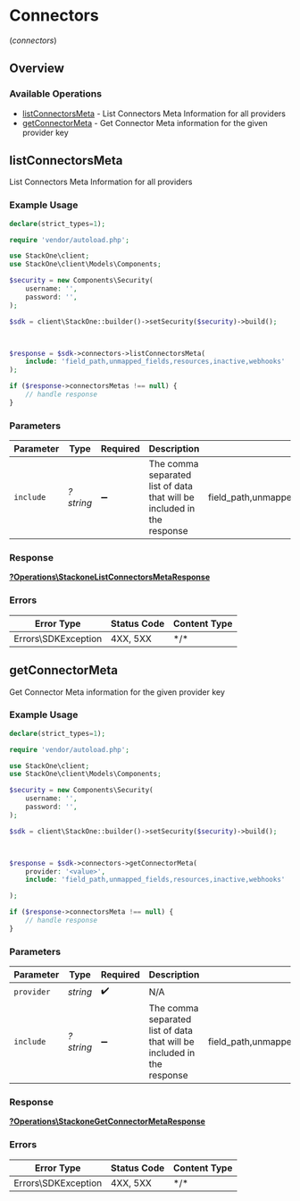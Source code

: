# Connectors
(*connectors*)

## Overview

### Available Operations

* [listConnectorsMeta](#listconnectorsmeta) - List Connectors Meta Information for all providers
* [getConnectorMeta](#getconnectormeta) - Get Connector Meta information for the given provider key

## listConnectorsMeta

List Connectors Meta Information for all providers

### Example Usage

```php
declare(strict_types=1);

require 'vendor/autoload.php';

use StackOne\client;
use StackOne\client\Models\Components;

$security = new Components\Security(
    username: '',
    password: '',
);

$sdk = client\StackOne::builder()->setSecurity($security)->build();



$response = $sdk->connectors->listConnectorsMeta(
    include: 'field_path,unmapped_fields,resources,inactive,webhooks'
);

if ($response->connectorsMetas !== null) {
    // handle response
}
```

### Parameters

| Parameter                                                              | Type                                                                   | Required                                                               | Description                                                            | Example                                                                |
| ---------------------------------------------------------------------- | ---------------------------------------------------------------------- | ---------------------------------------------------------------------- | ---------------------------------------------------------------------- | ---------------------------------------------------------------------- |
| `include`                                                              | *?string*                                                              | :heavy_minus_sign:                                                     | The comma separated list of data that will be included in the response | field_path,unmapped_fields,resources,inactive,webhooks                 |

### Response

**[?Operations\StackoneListConnectorsMetaResponse](../../Models/Operations/StackoneListConnectorsMetaResponse.md)**

### Errors

| Error Type          | Status Code         | Content Type        |
| ------------------- | ------------------- | ------------------- |
| Errors\SDKException | 4XX, 5XX            | \*/\*               |

## getConnectorMeta

Get Connector Meta information for the given provider key

### Example Usage

```php
declare(strict_types=1);

require 'vendor/autoload.php';

use StackOne\client;
use StackOne\client\Models\Components;

$security = new Components\Security(
    username: '',
    password: '',
);

$sdk = client\StackOne::builder()->setSecurity($security)->build();



$response = $sdk->connectors->getConnectorMeta(
    provider: '<value>',
    include: 'field_path,unmapped_fields,resources,inactive,webhooks'

);

if ($response->connectorsMeta !== null) {
    // handle response
}
```

### Parameters

| Parameter                                                              | Type                                                                   | Required                                                               | Description                                                            | Example                                                                |
| ---------------------------------------------------------------------- | ---------------------------------------------------------------------- | ---------------------------------------------------------------------- | ---------------------------------------------------------------------- | ---------------------------------------------------------------------- |
| `provider`                                                             | *string*                                                               | :heavy_check_mark:                                                     | N/A                                                                    |                                                                        |
| `include`                                                              | *?string*                                                              | :heavy_minus_sign:                                                     | The comma separated list of data that will be included in the response | field_path,unmapped_fields,resources,inactive,webhooks                 |

### Response

**[?Operations\StackoneGetConnectorMetaResponse](../../Models/Operations/StackoneGetConnectorMetaResponse.md)**

### Errors

| Error Type          | Status Code         | Content Type        |
| ------------------- | ------------------- | ------------------- |
| Errors\SDKException | 4XX, 5XX            | \*/\*               |